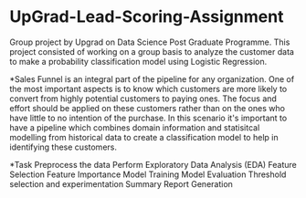 # UpGrad-Lead-Scoring-Assignment
Group project by Upgrad on Data Science Post Graduate Programme. This project consisted of working on a group basis to analyze the customer data to make a probability classification model using Logistic Regression.

  *Sales Funnel is an integral part of the pipeline for any organization. One of the most important aspects is to know which customers are more likely to convert from highly potential customers to paying ones. The 
   focus and effort should be applied on these customers rather than on the ones who have little to no intention of the purchase. In this scenario it's important to have a pipeline which combines domain information 
   and statisitcal modelling from historical data to create a classification model to help in identifying these customers.

*Task
      Preprocess the data
      Perform Exploratory Data Analysis (EDA)
      Feature Selection
      Feature Importance
      Model Training
      Model Evaluation
      Threshold selection and experimentation
      Summary Report Generation
